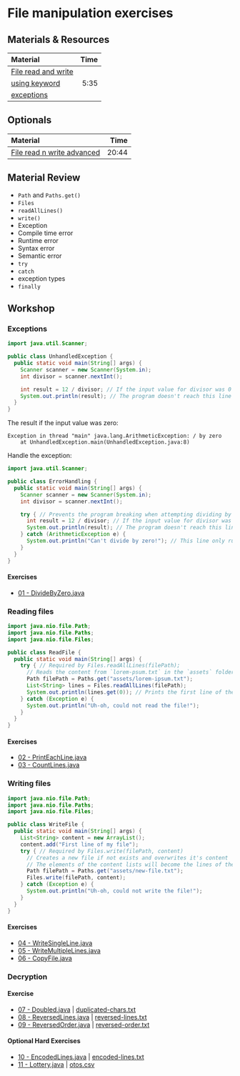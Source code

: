 # File manipulation exercises

## Materials & Resources

| Material | Time |
|:---------|-----:|
|[File read and write](https://www.youtube.com/watch?v=kGZD_k1M938)||
|[using keyword](https://www.youtube.com/watch?v=Dxbbtx-8MKw)|5:35|
|[exceptions]()||

## Optionals

| Material | Time |
|:---------|------:|
|[File read n write advanced](https://www.youtube.com/watch?v=HKqMqFJr4SY)|20:44|

## Material Review

 - `Path` and `Paths.get()`
 - `Files`
 - `readAllLines()`
 - `write()`
 - Exception
 - Compile time error
 - Runtime error
 - Syntax error
 - Semantic error
 - `try`
 - `catch`
 - exception types
 - `finally`

## Workshop

### Exceptions

```java
import java.util.Scanner;

public class UnhandledException {
  public static void main(String[] args) {
    Scanner scanner = new Scanner(System.in);
    int divisor = scanner.nextInt();

    int result = 12 / divisor; // If the input value for divisor was 0 the program breaks
    System.out.println(result); // The program doesn't reach this line if the input was 0
  }
}

```

The result if the input value was zero:

```
Exception in thread "main" java.lang.ArithmeticException: / by zero
    at UnhandledException.main(UnhandledException.java:8)
```

Handle the exception:

```java
import java.util.Scanner;

public class ErrorHandling {
  public static void main(String[] args) {
    Scanner scanner = new Scanner(System.in);
    int divisor = scanner.nextInt();

    try { // Prevents the program breaking when attempting dividing by zero
      int result = 12 / divisor; // If the input value for divisor was 0 it stops the try block
      System.out.println(result); // The program doesn't reach this line if the input was 0
    } catch (ArithmeticException e) {
      System.out.println("Can't divide by zero!"); // This line only runs if the input was 0
    }
  }
}

```

#### Exercises

 - [01 - DivideByZero.java](divide-by-zero/DivideByZero.java)

### Reading files

```java
import java.nio.file.Path;
import java.nio.file.Paths;
import java.nio.file.Files;

public class ReadFile {
  public static void main(String[] args) {
    try { // Required by Files.readAllLines(filePath);
      // Reads the content from `lorem-psum.txt` in the `assets` folder line by line to a String List
      Path filePath = Paths.get("assets/lorem-ipsum.txt");
      List<String> lines = Files.readAllLines(filePath);   
      System.out.println(lines.get(0)); // Prints the first line of the file
    } catch (Exception e) {
      System.out.println("Uh-oh, could not read the file!");
    }
  }
}
```

#### Exercises

 - [02 - PrintEachLine.java](print-each-line/PrintEachLine.java)
 - [03 - CountLines.java](count-lines/CountLines.java)

### Writing files

```java
import java.nio.file.Path;
import java.nio.file.Paths;
import java.nio.file.Files;

public class WriteFile {
  public static void main(String[] args) {
    List<String> content = new ArrayList();
    content.add("First line of my file");
    try { // Required by Files.write(filePath, content)
      // Creates a new file if not exists and overwrites it's content
      // The elements of the content lists will become the lines of the file
      Path filePath = Paths.get("assets/new-file.txt");
      Files.write(filePath, content);
    } catch (Exception e) {
      System.out.println("Uh-oh, could not write the file!");
    }
  }
}
```

#### Exercises

 - [04 - WriteSingleLine.java](write-single-line/WriteSingleLine.java)
 - [05 - WriteMultipleLines.java](write-multiple-lines/WriteMultipleLines.java)
 - [06 - CopyFile.java](copy-file/CopyFile.java)

### Decryption

#### Exercise

 - [07 - Doubled.java](decrypt-doubled/Doubled.java) | [duplicated-chars.txt](decrypt-doubled/duplicated-chars.txt)
 - [08 - ReversedLines.java](decrypt-reversed-lines/ReversedLines.java) | [reversed-lines.txt](decrypt-reversed-lines/reversed-lines.txt)
 - [09 - ReversedOrder.java](decrypt-reversed-order/ReversedOrder.java) | [reversed-order.txt](decrypt-reversed-order/reversed-order.txt)


#### Optional Hard Exercises

 - [10 - EncodedLines.java](decrypt-encoded/EncodedLines.java) | [encoded-lines.txt](decrypt-encoded/encoded-lines.txt)
 - [11 - Lottery.java](lottery/Lottery.java) | [otos.csv](lottery/otos.csv)

